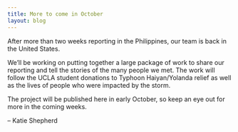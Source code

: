 ```yaml
---
title: More to come in October
layout: blog
---
```

After more than two weeks reporting in the Philippines, our team is back in the United States.

We’ll be working on putting together a large package of work to share our reporting and tell the stories of the many people we met. The work will follow the UCLA student donations to Typhoon Haiyan/Yolanda relief as well as the lives of people who were impacted by the storm.

The project will be published here in early October, so keep an eye out for more in the coming weeks.

<span class="byline byline-blog">– Katie Shepherd</span>
